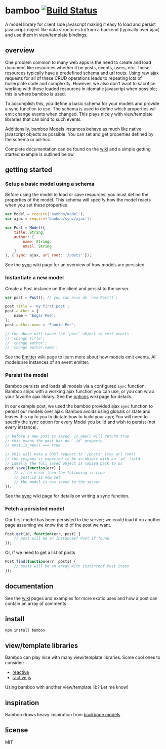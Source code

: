 # bamboo [![Build Status](https://travis-ci.org/defunctzombie/bamboo.png?branch=master)](https://travis-ci.org/defunctzombie/bamboo)

A model library for client side javascript making it easy to load and persist javascript-object like data structures to/from a backend (typically over ajax) and use them in view/template bindings.

## overview

One problem common to many web apps is the need to create and load document like resources whether it be posts, events, users, etc. These resources typically have a predefined schema and url routs. Using raw ajax requests for all of these CRUD operations leads to repeating lots of boilerplate code and complexity. However, we also don't want to sacrifice working with these loaded resources in idomatic javascript when possible; this is where bamboo is used.

To accomplish this, you define a basic schema for your models and provide a sync function to use. The schema is used to define which properties will emit change events when changed. This plays nicely with view/template libraries that can bind to such events.

Additionally, bamboo Models instances behave as much like native javascript objects as possible. You can set and get properties defined by the schema or ad-hoc.

Complete documentation can be found on the [wiki] and a simple getting started example is outlined below.

## getting started

### Setup a basic model using a schema

Before using the model to load or save resources, you must define the properties of the model. This schema will specify how the model reacts when you set these properties.

```javascript
var Model = require('bamboo/model');
var ajax = require('bamboo/sync/ajax');

var Post = Model({
    title: String,
    author: {
        name: String,
        email: String
    }
}, { sync: ajax, url_root: '/posts' });
```

See the [sync][wiki-sync] wiki page for an overview of how models are persisted

### Instantiate a new model

Create a Post instance on the client and persist to the server.

```javascript
var post = Post(); // you can also do `new Post()`;

post.title = 'my first post';
post.author = {
    name = 'Edgar Poe';
};
post.author.name = 'Fannie Poe';

// the above will cause the `post` object to emit events
// 'change title';
// 'change author';
// 'change author.name';
```

See the [Emitter][wiki-emitter] wiki page to learn more about how models emit events. All models are instances of an event emitter.

### Persist the model

Bamboo persists and loads all models via a configured `sync` function. Bamboo ships with a working ajax function you can use, or you can wrap your favorite ajax library. See the [options][wiki-options] wiki page for details.

In our example post, we used the bamboo provided ajax `sync` function to persist our models over ajax. Bamboo avoids using globals or state and leaves this up to you to dictate how to build your app; You will need to specify the sync option for every Model you build and wish to persist (not every instance).

```javascript
// before a new post is saved, is_new() will return true
// this means the post has no `.id` property
// post.is_new() === true

// this will make a POST request to '/posts' (the url root)
// the respons is expected to be an object with an `id` field
// ideally the full saved object is copied back to us
post.save(function(err) {
    // if no error then the following is true
    // post.id is now set
    // the model is now saved to the server
});
```

See the [sync][wiki-sync] wiki page for details on writing a sync function.

### Fetch a persisted model

Our first model has been persisted to the server; we could load it on another page assuming we know the id of the post we want.

```javascript
Post.get(id, function(err, post) {
    // post will be an instanceof Post if found
});
```

Or, if we need to get a list of posts

```javascript
Post.find(function(err, posts) {
    // posts will be an array with instanceof Post items
});
```

## documentation

See the [wiki] pages and examples for more exotic uses and how a post can contain an array of comments.

## install

```shell
npm install bamboo
```

## view/template libraries

Bamboo can play nice with many view/template libraries. Some cool ones to consider:

* [reactive](https://github.com/component/reactive)
* [ractive.js](http://www.ractivejs.org/)

Using bamboo with another view/template lib? Let me know!

## inspiration

Bamboo draws heavy inspiration from [backbone models](http://backbonejs.org/#Model).

## license

MIT

[wiki]: https://github.com/defunctzombie/bamboo/wiki
[wiki-emitter]: https://github.com/defunctzombie/bamboo/wiki/Emitter
[wiki-sync]: https://github.com/defunctzombie/bamboo/wiki/sync
[wiki-options]: https://github.com/defunctzombie/bamboo/wiki/Model#options

